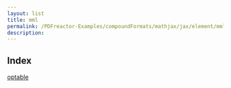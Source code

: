```yaml
---
layout: list
title: mml
permalink: /PDFreactor-Examples/compoundFormats/mathjax/jax/element/mml/
description: 
---
```


## Index
<div class="boxes">
                            <a href="/PDFreactor-Examples/compoundFormats/mathjax/jax/element/mml/optable/">
                                optable
                            </a>
</div>


